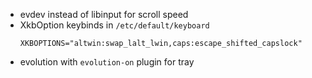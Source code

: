 - evdev instead of libinput for scroll speed
- XkbOption keybinds in `/etc/default/keyboard`
  ```
  XKBOPTIONS="altwin:swap_lalt_lwin,caps:escape_shifted_capslock"
  ```
- evolution with `evolution-on` plugin for tray

